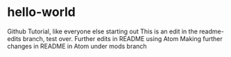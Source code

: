 # hello-world
Github Tutorial, like everyone else starting out
This is an edit in the readme-edits branch, test over.
Further edits in README using Atom
Making further changes in README in Atom under mods branch
